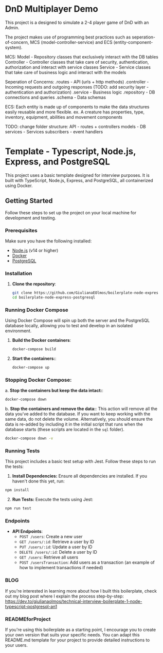 # DnD Multiplayer Demo

This project is a designed to simulate a 2-4 player game of DnD with an Admin.

The project makes use of programming best practices such as seperation-of-concern, MCS (model-controller-service) and ECS (entity-component-system).

MCS:
Model - Repository classes that exclusively interact with the DB tables
Controller - Controller classes that take care of security, authentication, authorization and interact with service classes
Service - Service classes that take care of business logic and interact with the models

Seperation of Concerns:
.routes - API (urls + http methods)
.controller - Incoming requests and outgoing responses (TODO: add security layer - authentication and authorization)
.service - Business logic
.repository - DB connections and queries
.schema - Data schemas

ECS:
Each entity is made up of components to make the data structures easily reusable and more flexible.
ex. A creature has properties, type, inventory, equipment, abilities and movement components


TODO: change folder structure:
    API - routes + controllers
    models - DB
    services - Services
    subscribers - event handlers


# Template - Typescript, Node.js, Express, and PostgreSQL

This project uses a basic template designed for interview purposes. It is built with TypeScript, Node.js, Express, and PostgreSQL, all containerized using Docker.

## Getting Started

Follow these steps to set up the project on your local machine for development and testing.

### Prerequisites

Make sure you have the following installed:

- [Node.js](https://nodejs.org/) (v14 or higher)
- [Docker](https://www.docker.com/get-started)
- [PostgreSQL](https://www.postgresql.org/download/)

### Installation

1. **Clone the repository**:

   ```sh
   git clone https://github.com/GiulianaEOlmos/boilerplate-node-express-postgresql.git
   cd boilerplate-node-express-postgresql
   ```

### Running Docker Compose

Using Docker Compose will spin up both the server and the PostgreSQL database locally, allowing you to test and develop in an isolated environment.

1. **Build the Docker containers**:

   ```sh
   docker-compose build
   ```

2. **Start the containers:**:

   ```sh
   docker-compose up
   ```

### Stopping Docker Compose:

a. **Stop the containers but keep the data intact:**:

```sh
docker-compose down
```

b. **Stop the containers and remove the data:**:
This action will remove all the data you've added to the database. If you want to keep working with the same data, do not delete the volume. Alternatively, you should ensure the data is re-added by including it in the initial script that runs when the database starts (these scripts are located in the `sql` folder).

```sh
docker-compose down -v
```

### Running Tests

This project includes a basic test setup with Jest. Follow these steps to run the tests:

1. **Install Dependencies:**
   Ensure all dependencies are installed. If you haven't done this yet, run:

```sh
npm install
```

2. **Run Tests:**
   Execute the tests using Jest:

```sh
npm run test
```

### Endpoints

- **API Endpoints**:
  - `POST /users`: Create a new user
  - `GET /users/:id`: Retrieve a user by ID
  - `PUT /users/:id`: Update a user by ID
  - `DELETE /users/:id`: Delete a user by ID
  - `GET /users`: Retrieve all users
  - `POST /usersTransaction`: Add users as a transaction (an example of how to implement transactions if needed)

### BLOG

If you're interested in learning more about how I built this boilerplate, check out my blog post where I explain the process step-by-step: https://dev.to/giulianaolmos/technical-interview-boilerplate-1-node-typescript-postgresql-an1

### READMEforProject

If you're using this boilerplate as a starting point, I encourage you to create your own version that suits your specific needs. You can adapt this README.md template for your project to provide detailed instructions to your users.
